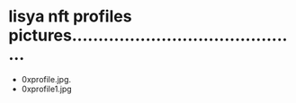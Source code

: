 # lisya nft profiles pictures............................................
- 0xprofile.jpg.
- 0xprofile1.jpg
